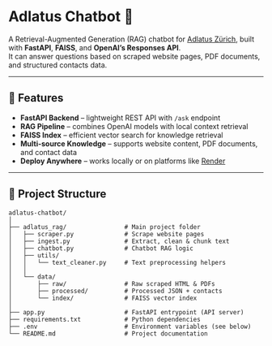 # Adlatus Chatbot 🤖  

A Retrieval-Augmented Generation (RAG) chatbot for [Adlatus Zürich](https://adlatus-zh.ch), built with **FastAPI**, **FAISS**, and **OpenAI’s Responses API**.  
It can answer questions based on scraped website pages, PDF documents, and structured contacts data.

---

## 🚀 Features

- **FastAPI Backend** – lightweight REST API with `/ask` endpoint  
- **RAG Pipeline** – combines OpenAI models with local context retrieval  
- **FAISS Index** – efficient vector search for knowledge retrieval  
- **Multi-source Knowledge** – supports website content, PDF documents, and contact data  
- **Deploy Anywhere** – works locally or on platforms like [Render](https://render.com)  

---

## 📂 Project Structure
`````
adlatus-chatbot/
│
├── adlatus_rag/                # Main project folder
│   ├── scraper.py              # Scrape website pages
│   ├── ingest.py               # Extract, clean & chunk text
│   ├── chatbot.py              # Chatbot RAG logic
│   ├── utils/
│   │   └── text_cleaner.py     # Text preprocessing helpers
│   │
│   └── data/
│       ├── raw/                # Raw scraped HTML & PDFs
│       ├── processed/          # Processed JSON + contacts
│       └── index/              # FAISS vector index
│
├── app.py                      # FastAPI entrypoint (API server)
├── requirements.txt            # Python dependencies
├── .env                        # Environment variables (see below)
└── README.md                   # Project documentation
`````
